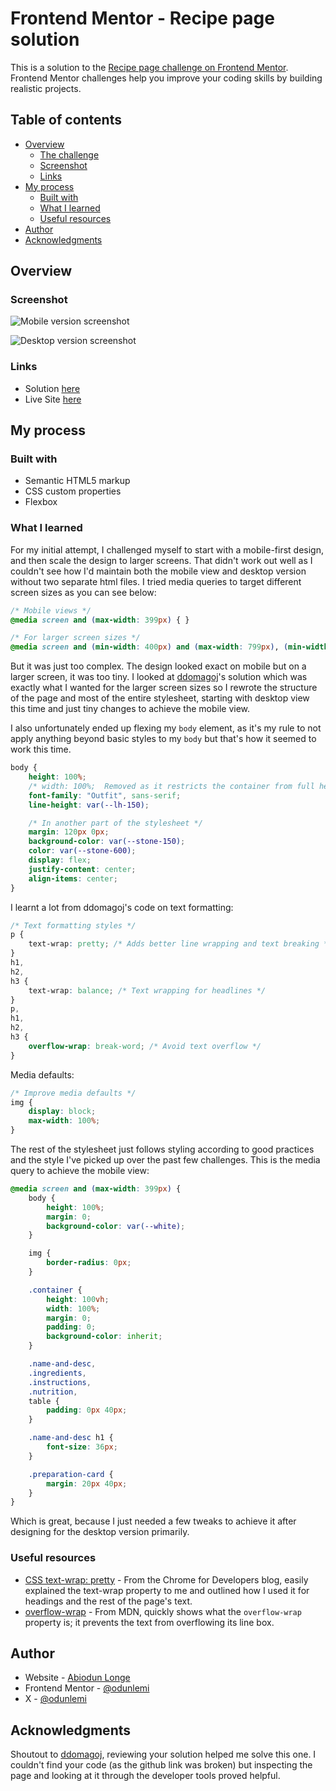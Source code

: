 # Frontend Mentor - Recipe page solution

This is a solution to the [Recipe page challenge on Frontend Mentor](https://www.frontendmentor.io/challenges/recipe-page-KiTsR8QQKm). Frontend Mentor challenges help you improve your coding skills by building realistic projects. 

## Table of contents

- [Overview](#overview)
  - [The challenge](#the-challenge)
  - [Screenshot](#screenshot)
  - [Links](#links)
- [My process](#my-process)
  - [Built with](#built-with)
  - [What I learned](#what-i-learned)
  - [Useful resources](#useful-resources)
- [Author](#author)
- [Acknowledgments](#acknowledgments)

## Overview
### Screenshot

![Mobile version screenshot](./assets/images/mobile_screenshot.png)

![Desktop version screenshot](./assets/images/desktop_screenshot.png)

### Links

- Solution [here](https://github.com/odunlemi/recipe-page)
- Live Site [here](https://odunlemi.github.io/recipe-page/)

## My process

### Built with

- Semantic HTML5 markup
- CSS custom properties
- Flexbox

### What I learned

For my initial attempt, I challenged myself to start with a mobile-first design, and then scale the design to larger screens. That didn't work out well as I couldn't see how I'd maintain both the mobile view and desktop version without two separate html files. I tried media queries to target different screen sizes as you can see below:

```css
/* Mobile views */
@media screen and (max-width: 399px) { }
```
```css
/* For larger screen sizes */
@media screen and (min-width: 400px) and (max-width: 799px), (min-width: 800px) { }
```

But it was just too complex. The design looked exact on mobile but on a larger screen, it was too tiny. I looked at [ddomagoj](https://www.frontendmentor.io/profile/ddominik16)'s solution which was exactly what I wanted for the larger screen sizes so I rewrote the structure of the page and most of the entire stylesheet, starting with desktop view this time and just tiny changes to achieve the mobile view.

I also unfortunately ended up flexing my `body` element, as it's my rule to not apply anything beyond basic styles to my `body` but that's how it seemed to work this time.

```css
body {
    height: 100%;
    /* width: 100%;  Removed as it restricts the container from full height */
    font-family: "Outfit", sans-serif;
    line-height: var(--lh-150);

    /* In another part of the stylesheet */
    margin: 120px 0px;
    background-color: var(--stone-150);
    color: var(--stone-600);
    display: flex;
    justify-content: center;
    align-items: center;
}
```

I learnt a lot from ddomagoj's code on text formatting:
```css
/* Text formatting styles */
p {
    text-wrap: pretty; /* Adds better line wrapping and text breaking */
}
h1,
h2,
h3 {
    text-wrap: balance; /* Text wrapping for headlines */
}
p,
h1,
h2,
h3 {
    overflow-wrap: break-word; /* Avoid text overflow */
}
```

Media defaults:
```css
/* Improve media defaults */
img {
    display: block;
    max-width: 100%;
}
```

The rest of the stylesheet just follows styling according to good practices and the style I've picked up over the past few challenges. This is the media query to achieve the mobile view:
```css
@media screen and (max-width: 399px) {
    body {
        height: 100%;
        margin: 0;
        background-color: var(--white);
    }

    img {
        border-radius: 0px;
    }

    .container {
        height: 100vh;
        width: 100%;
        margin: 0;
        padding: 0;
        background-color: inherit;
    }

    .name-and-desc,
    .ingredients,
    .instructions,
    .nutrition,
    table {
        padding: 0px 40px;
    }

    .name-and-desc h1 {
        font-size: 36px;
    }

    .preparation-card {
        margin: 20px 40px;
    }
}
``` 
Which is great, because I just needed a few tweaks to achieve it after designing for the desktop version primarily. 

### Useful resources

- [CSS text-wrap: pretty](https://developer.chrome.com/blog/css-text-wrap-pretty) - From the Chrome for Developers blog, easily explained the text-wrap property to me and outlined how I used it for headings and the rest of the page's text.
- [overflow-wrap](https://developer.mozilla.org/en-US/docs/Web/CSS/overflow-wrap) - From MDN, quickly shows what the `overflow-wrap` property is; it prevents the text from overflowing its line box.

## Author

- Website - [Abiodun Longe](https://odunlemi.github.io/)
- Frontend Mentor - [@odunlemi](https://www.frontendmentor.io/profile/odunlemi)
- X - [@odunlemi](https://www.x.com/odunlemi)

## Acknowledgments

Shoutout to [ddomagoj](https://www.frontendmentor.io/profile/ddominik16), reviewing your solution helped me solve this one. I couldn't find your code (as the github link was broken) but inspecting the page and looking at it through the developer tools proved helpful.
